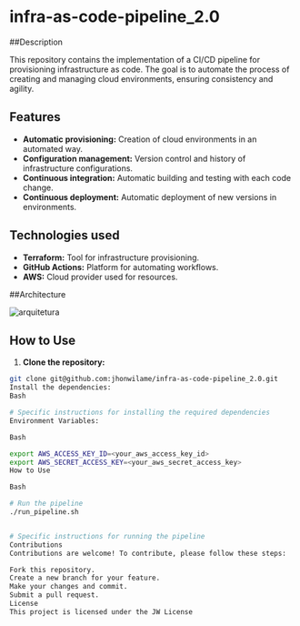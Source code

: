 # infra-as-code-pipeline_2.0

##Description

This repository contains the implementation of a CI/CD pipeline for provisioning infrastructure as code. The goal is to automate the process of creating and managing cloud environments, ensuring consistency and agility.

## Features
* **Automatic provisioning:** Creation of cloud environments in an automated way.
* **Configuration management:** Version control and history of infrastructure configurations.
* **Continuous integration:** Automatic building and testing with each code change.
* **Continuous deployment:** Automatic deployment of new versions in environments.

## Technologies used
* **Terraform:** Tool for infrastructure provisioning.
* **GitHub Actions:** Platform for automating workflows.
* **AWS:** Cloud provider used for resources.

##Architecture

![arquitetura](https://github.com/user-attachments/assets/ad57207c-149a-42e2-8d1c-f4421fedc318)


## How to Use
1. **Clone the repository:**
```bash
git clone git@github.com:jhonwilame/infra-as-code-pipeline_2.0.git
Install the dependencies:
Bash

# Specific instructions for installing the required dependencies
Environment Variables:

Bash

export AWS_ACCESS_KEY_ID=<your_aws_access_key_id>
export AWS_SECRET_ACCESS_KEY=<your_aws_secret_access_key>
How to Use

Bash

# Run the pipeline
./run_pipeline.sh 


# Specific instructions for running the pipeline
Contributions
Contributions are welcome! To contribute, please follow these steps:

Fork this repository.
Create a new branch for your feature.
Make your changes and commit.
Submit a pull request.
License
This project is licensed under the JW License

